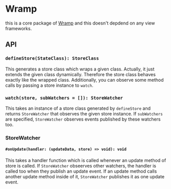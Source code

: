 # Wramp

this is a core package of [Wramp](https://github.com/ryym/wramp) and this doesn't depdend on any view frameworks.

## API

### `defineStore(StateClass): StoreClass`

This generates a store class which wraps a given class. Actually, it just extends the given class dynamically.
Therefore the store class behaves exactly like the wrapped class.
Additionally, you can observe some method calls by passing a store instance to `watch`.

### `watch(store, subWatchers = []): StoreWatcher`

This takes an instance of a store class generated by `defineStore` and returns `StoreWatcher` that observes the given store instance.
If `subWatchers` are specified, `StoreWatcher` observes events published by these watchers too.

### StoreWatcher

#### `#onUpdate(handler: (updateData, store) => void): void`

This takes a handler function which is called whenever an update method of store is called.
If `StoreWatcher` obseerves other watchers, the handler is called too when they publish an update event.
If an update method calls another update method inside of it, `StoreWatcher` publishes it as one update event.
